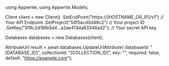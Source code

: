 using Appwrite;
using Appwrite.Models;

Client client = new Client()
    .SetEndPoint("https://[HOSTNAME_OR_IP]/v1") // Your API Endpoint
    .SetProject("5df5acd0d48c2") // Your project ID
    .SetKey("919c2d18fb5d4...a2ae413da83346ad2"); // Your secret API key

Databases databases = new Databases(client);

AttributeUrl result = await databases.UpdateUrlAttribute(
    databaseId: "[DATABASE_ID]",
    collectionId: "[COLLECTION_ID]",
    key: "",
    required: false,
    default: "https://example.com");